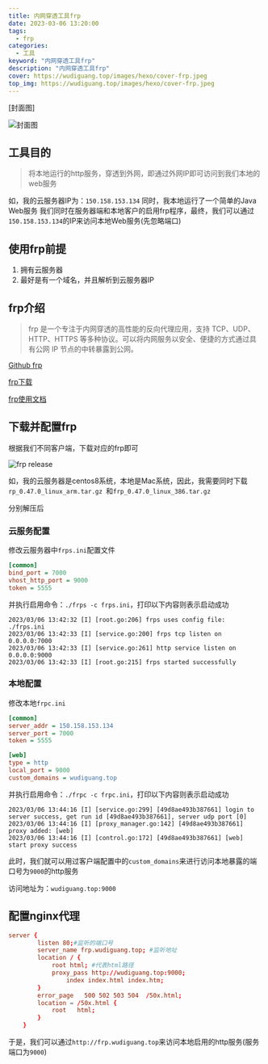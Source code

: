 ```yaml
---
title: 内网穿透工具frp
date: 2023-03-06 13:20:00
tags: 
  - frp
categories: 
  - 工具
keyword: "内网穿透工具frp"
description: "内网穿透工具frp"
cover: https://wudiguang.top/images/hexo/cover-frp.jpeg
top_img: https://wudiguang.top/images/hexo/cover-frp.jpeg
---
```


[封面图]

![封面图](https://wudiguang.top/images/hexo/cover-frp.jpeg)

## 工具目的
> 将本地运行的http服务，穿透到外网，即通过外网IP即可访问到我们本地的web服务

如，我的云服务器IP为：`150.158.153.134`
同时，我本地运行了一个简单的Java Web服务
我们同时在服务器端和本地客户的启用frp程序，最终，我们可以通过`150.158.153.134`的IP来访问本地Web服务(先忽略端口)

## 使用frp前提

1. 拥有云服务器
2. 最好是有一个域名，并且解析到云服务器IP

## frp介绍
> frp 是一个专注于内网穿透的高性能的反向代理应用，支持 TCP、UDP、HTTP、HTTPS 等多种协议。可以将内网服务以安全、便捷的方式通过具有公网 IP 节点的中转暴露到公网。


[Github frp](https://github.com/fatedier/frp)

[frp下载](https://github.com/fatedier/frp/releases)

[frp使用文档](https://gofrp.org/docs/)

## 下载并配置frp

根据我们不同客户端，下载对应的frp即可

![frp release](https://wudiguang.top/images/hexo/github-frp-release.png)

如，我的云服务器是centos8系统，本地是Mac系统，因此，我需要同时下载`rp_0.47.0_linux_arm.tar.gz
`和`frp_0.47.0_linux_386.tar.gz`

分别解压后

### 云服务配置

修改云服务器中`frps.ini`配置文件
```ini
[common]
bind_port = 7000
vhost_http_port = 9000
token = 5555
```

并执行启用命令：`./frps -c frps.ini`，打印以下内容则表示启动成功

```log
2023/03/06 13:42:32 [I] [root.go:206] frps uses config file: ./frps.ini                                          
2023/03/06 13:42:33 [I] [service.go:200] frps tcp listen on 0.0.0.0:7000                                         
2023/03/06 13:42:33 [I] [service.go:261] http service listen on 0.0.0.0:9000                                     
2023/03/06 13:42:33 [I] [root.go:215] frps started successfully
```

### 本地配置

修改本地`frpc.ini`
```ini
[common]
server_addr = 150.158.153.134
server_port = 7000
token = 5555

[web]
type = http
local_port = 9000
custom_domains = wudiguang.top
```

并执行启用命令：`./frpc -c frpc.ini`，打印以下内容则表示启动成功
```log
2023/03/06 13:44:16 [I] [service.go:299] [49d8ae493b387661] login to server success, get run id [49d8ae493b387661], server udp port [0]
2023/03/06 13:44:16 [I] [proxy_manager.go:142] [49d8ae493b387661] proxy added: [web]
2023/03/06 13:44:16 [I] [control.go:172] [49d8ae493b387661] [web] start proxy success
```

此时，我们就可以用过客户端配置中的`custom_domains`来进行访问本地暴露的端口号为`9000`的http服务

访问地址为：`wudiguang.top:9000`

## 配置nginx代理

```conf
server {
		listen 80;#监听的端口号
		server_name frp.wudiguang.top; #监听地址
		location / { 
		    root html; #代表html路径
		    proxy_pass http://wudiguang.top:9000;
	            index index.html index.htm;
		}
	    error_page   500 502 503 504  /50x.html;
	    location = /50x.html {
	        root   html;
	    }
    }
```

于是，我们可以通过`http://frp.wudiguang.top`来访问本地启用的http服务(服务端口为`9000`)
